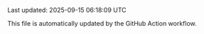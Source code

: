 Last updated: 2025-09-15 06:18:09 UTC

This file is automatically updated by the GitHub Action workflow.
